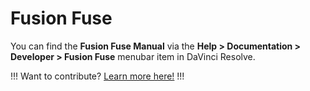 # Fusion Fuse

You can find the **Fusion Fuse Manual** via the **Help > Documentation > Developer > Fusion Fuse** menubar item in DaVinci Resolve.

!!!
Want to contribute? [Learn more here!](../contribute/)
!!!